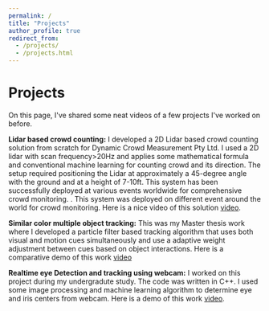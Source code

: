 ```yaml
---
permalink: /
title: "Projects"
author_profile: true
redirect_from: 
  - /projects/
  - /projects.html
---
```


Projects
======
On this page, I've shared some neat videos of a few projects I've worked on before.

**Lidar based crowd counting:** 
I developed a 2D Lidar based crowd counting solution from scratch for Dynamic Crowd Measurement Pty Ltd. I used a 2D lidar with scan frequency>20Hz and applies some mathematical formula and conventional machine learning for counting crowd and its direction. The setup required positioning the Lidar at approximately a 45-degree angle with the ground and at a height of 7-10ft. This system has been successfully deployed at various events worldwide for comprehensive crowd monitoring. . This system was deployed on different event around the world for crowd monitoring. Here is a nice video of this solution [video](https://www.youtube.com/watch?v=JID9oJlDthw).

**Similar color multiple object tracking:** 
This was my Master thesis work where I developed a particle filter based tracking algorithm that uses both visual and motion cues simultaneously and use a adaptive weight adjustment between cues based on object interactions. Here is a comparative demo of this work [video](https://www.youtube.com/watch?v=ncCjNF3DdII)

**Realtime eye Detection and tracking using webcam:** 
I worked on this project during my undergradute study. The code was written in C++. I used some image processing and machine learning algorithm to determine eye and iris centers from webcam. Here is a demo of this work [video](https://www.youtube.com/watch?v=RCM2pUFLr-U). 

